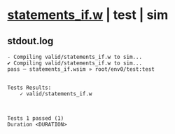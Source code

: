 # [statements_if.w](../../../../examples/tests/valid/statements_if.w) | test | sim

## stdout.log
```log
- Compiling valid/statements_if.w to sim...
✔ Compiling valid/statements_if.w to sim...
pass ─ statements_if.wsim » root/env0/test:test
 

Tests Results:
    ✓ valid/statements_if.w



Tests 1 passed (1) 
Duration <DURATION>

```

